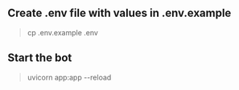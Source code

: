 ## Create .env file with values in .env.example
> cp .env.example .env

## Start the bot
> uvicorn app:app --reload
